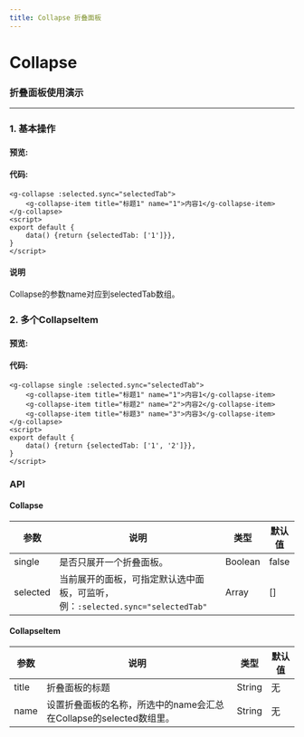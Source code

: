 ```yaml
---
title: Collapse 折叠面板
---
```


#  Collapse

### 折叠面板使用演示
* * *
###    1. 基本操作
#### 预览:
<ClientOnly>
<collapse-demo-1></collapse-demo-1>
</ClientOnly>

#### 代码:
```vue
<g-collapse :selected.sync="selectedTab">
    <g-collapse-item title="标题1" name="1">内容1</g-collapse-item>
</g-collapse>
<script>
export default {
    data() {return {selectedTab: ['1']}},
}
</script>
```
#### 说明
Collapse的参数name对应到selectedTab数组。

###    2. 多个CollapseItem
#### 预览:
<ClientOnly>
<collapse-demo-2></collapse-demo-2>
</ClientOnly>

#### 代码:
```vue
<g-collapse single :selected.sync="selectedTab">
    <g-collapse-item title="标题1" name="1">内容1</g-collapse-item>
    <g-collapse-item title="标题2" name="2">内容2</g-collapse-item>
    <g-collapse-item title="标题3" name="3">内容3</g-collapse-item>
</g-collapse>
<script>
export default {
    data() {return {selectedTab: ['1', '2']}},
}
</script>
```
### API
#### Collapse
| 参数 | 说明 | 类型 | 默认值 |
| --- | --- | --- | --- |
| single | 是否只展开一个折叠面板。 | Boolean | false |
| selected | 当前展开的面板，可指定默认选中面板，可监听，例：`:selected.sync="selectedTab"` | Array | [] |
#### CollapseItem
| 参数 | 说明 | 类型 | 默认值 |
| --- | --- | --- | --- |
| title | 折叠面板的标题 | String | 无 |
| name | 设置折叠面板的名称，所选中的name会汇总在Collapse的selected数组里。 | String | 无 |

